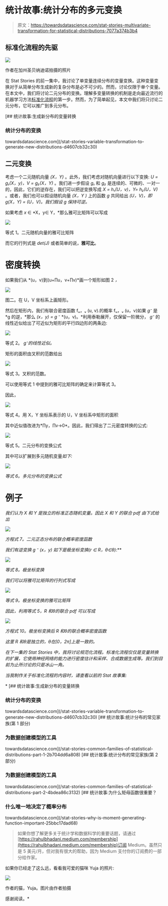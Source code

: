 # 统计故事:统计分布的多元变换

> 原文：<https://towardsdatascience.com/stat-stories-multivariate-transformation-for-statistical-distributions-7077a374b3b4>

## 标准化流程的先驱

![](img/92115334720ed8e30451be09c21207c5.png)

作者在加州圣贝纳迪诺拍摄的照片

在 Stat Stories 的前一集中，我讨论了单变量连续分布的变量变换。这种变量变换对于从简单分布生成新的复杂分布是必不可少的。然而，讨论仅限于单个变量。在本文中，我们将讨论二元分布的变换。理解多变量转换的机制是走向最近流行的机器学习方法[标准化流程](https://arxiv.org/pdf/1908.09257.pdf)的第一步。然而，为了简单起见，本文中我们将只讨论二元分布，它可以推广到多元分布。

[](/stat-stories-variable-transformation-to-generate-new-distributions-d4607cb32c30) [## 统计故事:生成新分布的变量转换

### 统计分布的变换

towardsdatascience.com](/stat-stories-variable-transformation-to-generate-new-distributions-d4607cb32c30) 

## 二元变换

考虑一个二元随机向量 *(X，Y)* 。此外，我们考虑对随机向量进行以下变换: *U = g₁(X，y)，V = g₂(X，Y)* 。我们进一步假设 *g₁* 和 *g₂* 是连续的、可微的、一对一的，因此，它们的逆存在，我们可以把逆变换写成 *X = h₁(U，v)，Y= h₂(U，V)* 。或者，我们也可以假设随机向量 *(X，Y )* 上的函数 *g* 共同给出 *(U，V)，即 g(X，Y) = (U，V)。我们假设 g 保持可逆。*

如果考虑 *x* ∈ *X，y∈ Y，*那么雅可比矩阵可以写成

![](img/d05b630f3c6708728f5e1026554f568b.png)

等式 1。二元随机向量的雅可比矩阵

而它的行列式是 *det(J)* 或者简单的说，**雅可比**。

# 密度转换

如果我们从 *(u，v)到(u+∏u，v+∏v)*画一个矩形如图 2 *，*

![](img/ca5a09160799b04bf1f37f3c80e6cfd3.png)

图二。在 U，V 坐标系上画矩形。

然后在矩形内，我们有联合密度函数 fᵤ，ᵥ (u, v).的概率 fᵤ，ᵥ (u，v)如果 *g⁻* 是 *g 的逆，*那么 *(x，y) = g* ⁻ *(u，v)。*利用泰勒展开，仅保留一阶微分， *g⁻* 的线性近似给出了可近似为矩形的平行四边形的两条边:

![](img/489aeefafb3cc0638b023b7c27749570.png)

等式 2。 *g⁻的线性近似。*

矩形的面积由叉积的范数给出

![](img/20397134de1da9b9cbe235e1ec5eacd8.png)

等式 3。叉积的范数。

可以使用等式 1 中提到的雅可比矩阵的确定来计算等式 3。

因此，

![](img/3fc65904b6ede81b25c6c7bec057e74b.png)

等式 4。用 X，Y 坐标系表示的 U，V 坐标系中矩形的面积

其中近似值改进为*∏y，∏v→0*。因此，我们得出了二元密度转换的公式:

![](img/608e62afcd208f2deea4cb660b02fffe.png)

等式 5。二元分布的变换公式

其中可以扩展到多元随机变量*如下:*

*![](img/f9093ce5c9c790d1d834eb16af50ff3a.png)*

*等式 6。多元分布的变换公式*

# **例子**

*我们认为 *X* 和 *Y* 是独立的标准正态随机变量。因此 *X* 和 *Y* 的联合 pdf 由下式给出*

*![](img/d0e39c0891f1569d5773e9019acabacf.png)*

*方程式 7。二元正态分布的联合概率密度函数*

*我们有逆变换 *g* ⁻ *(x，y)* 如下是极坐标变换(r ∈ R，θ∈θ)*:**

*![](img/9cb58badcb93752bafdfba5f03cad18e.png)*

*等式 8。极坐标变换*

*我们可以将雅可比矩阵的行列式写成*

*![](img/d110cc7b2d7f9663d019047ce1945ddc.png)*

*等式 9。极坐标变换的雅可比矩阵*

*因此，利用等式 5，R 和θ的联合 pdf 可以写成*

*![](img/c3bbd0e9614e611e24bcd82a1c392328.png)*

*方程式 10。极坐标变换后 R 和θ的联合概率密度函数*

*这里 R 和θ是独立的，θ在[0，2π]上是一致的。*

*在下一集的 Stat Stories 中，我将讨论规范化流程。标准化流程仅仅是变量转换的扩展，它使用神经网络的能力进行密度估计和采样、合成数据生成等。我们到目前为止所讨论的只是冰山一角。*

*当我制作关于标准化流程的内容时，请查看以前的 Stat 故事集:*

*[](/stat-stories-variable-transformation-to-generate-new-distributions-d4607cb32c30) [## 统计故事:生成新分布的变量转换

### 统计分布的变换

towardsdatascience.com](/stat-stories-variable-transformation-to-generate-new-distributions-d4607cb32c30) [](/stat-stories-common-families-of-statistical-distributions-part-1-2b704dd6a808) [## 统计故事:统计分布的常见家族(第 1 部分)

### 为数据创建模型的工具

towardsdatascience.com](/stat-stories-common-families-of-statistical-distributions-part-1-2b704dd6a808) [](/stat-stories-common-families-of-statistical-distributions-part-2-4bdea86c3132) [## 统计故事:统计分布的常见家族(第 2 部分)

### 为数据创建模型的工具

towardsdatascience.com](/stat-stories-common-families-of-statistical-distributions-part-2-4bdea86c3132) [](/stat-stories-why-is-moment-generating-function-important-25bbc17dad68) [## 统计故事:为什么矩母函数很重要？

### 什么唯一地决定了概率分布

towardsdatascience.com](/stat-stories-why-is-moment-generating-function-important-25bbc17dad68) 

> 如果你想了解更多关于统计学和数据科学的重要话题，请通过[https://rahulbhadani.medium.com/membership](https://rahulbhadani.medium.com/membership)订阅 Medium。虽然只是 5 美元/月，但对我有很大的帮助，因为 Medium 支付你的订阅费的一部分给作家。

如果你已经走了这么远，看看我可爱的猫咪 Yuja 的照片:

![](img/0b032b3dd046c5aa8c19cfd00e237383.png)

作者的猫，Yuja。图片由作者拍摄

感谢阅读。*
